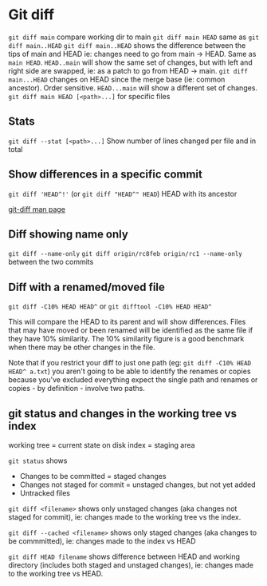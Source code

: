 # Git diff

`git diff main` compare working dir to main
`git diff main HEAD` same as `git diff main..HEAD`
`git diff main..HEAD` shows the difference between the tips of main and HEAD ie: changes need to go from main -> HEAD. Same as `main HEAD`. `HEAD..main` will show the same set of changes, but with left and right side are swapped, ie: as a patch to go from HEAD -> main.
`git diff main...HEAD` changes on HEAD since the merge base (ie: common ancestor). Order sensitive. `HEAD...main` will show a different set of changes.
`git diff main HEAD [<path>...]` for specific files

## Stats

`git diff --stat [<path>...]` Show number of lines changed per file and in total

## Show differences in a specific commit

`git diff 'HEAD^!'` (or `git diff "HEAD^" HEAD`) HEAD with its ancestor

[git-diff man page](https://www.kernel.org/pub/software/scm/git/docs/git-diff.html)

## Diff showing name only

`git diff --name-only`
`git diff origin/rc8feb origin/rc1 --name-only` between the two commits

## Diff with a renamed/moved file

`git diff -C10% HEAD HEAD^` or `git difftool -C10% HEAD HEAD^`

This will compare the HEAD to its parent and will show differences. Files that may have moved or been renamed will be identified as the same file if they have 10% similarity. The 10% similarity figure is a good benchmark when there may be other changes in the file.

Note that if you restrict your diff to just one path (eg: `git diff -C10% HEAD HEAD^ a.txt`) you aren't going to be able to identify the renames or copies because you've excluded everything expect the single path and renames or copies - by definition - involve two paths.

## git status and changes in the working tree vs index

working tree = current state on disk
index = staging area

`git status` shows

- Changes to be committed = staged changes
- Changes not staged for commit = unstaged changes, but not yet added
- Untracked files

`git diff <filename>` shows only unstaged changes (aka changes not staged for commit), ie: changes made to the working tree vs the index.

`git diff --cached <filename>` shows only staged changes (aka changes to be commmitted), ie: changes made to the index vs HEAD

`git diff HEAD filename` shows difference between HEAD and working directory (includes both staged and unstaged changes), ie: changes made to the working tree vs HEAD.
